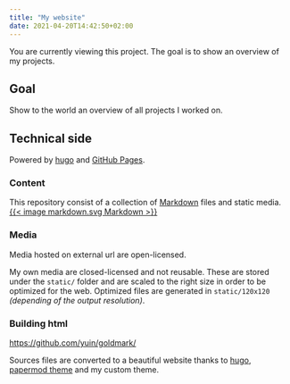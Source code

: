 ```yaml
---
title: "My website"
date: 2021-04-20T14:42:50+02:00
---
```


You are currently viewing this project.
The goal is to show an overview of my projects.

## Goal

Show to the world an overview of all projects I worked on.

## Technical side

Powered by [hugo](https://gohugo.io) and [GitHub Pages](https://pages.github.com/).

### Content

This repository consist of a collection of [Markdown](https://en.wikipedia.org/wiki/Markdown) files and static media.
[{{< image markdown.svg Markdown >}}](https://en.wikipedia.org/wiki/Markdown)

### Media

Media hosted on external url are open-licensed.

My own media are closed-licensed and not reusable.
These are stored under the `static/` folder and are scaled to the right size in order to be optimized for the web.
Optimized files are generated in `static/120x120` *(depending of the output resolution)*.

### Building html

<https://github.com/yuin/goldmark/>

Sources files are converted to a beautiful website thanks to [hugo](https://gohugo.io), [papermod theme](https://github.com/adityatelange/hugo-PaperMod/) and my custom theme.
